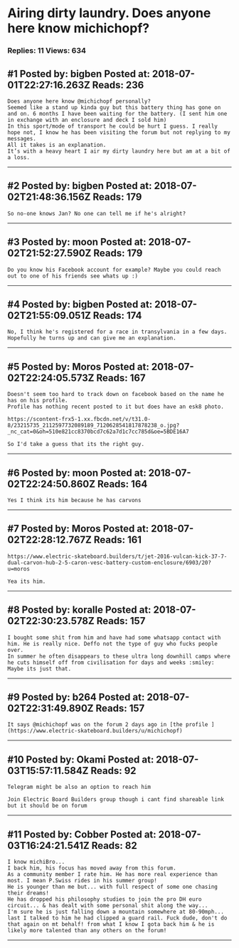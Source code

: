 # Airing dirty laundry. Does anyone here know michichopf?

### Replies: 11 Views: 634

## \#1 Posted by: bigben Posted at: 2018-07-01T22:27:16.263Z Reads: 236

```
Does anyone here know @michichopf personally?
Seemed like a stand up kinda guy but this battery thing has gone on and on. 6 months I have been waiting for the battery. (I sent him one in exchange with an enclosure and deck I sold him)
In this sport/mode of transport he could be hurt I guess. I really hope not, I know he has been visiting the forum but not replying to my messages. 
All it takes is an explanation. 
It’s with a heavy heart I air my dirty laundry here but am at a bit of a loss.
```

---
## \#2 Posted by: bigben Posted at: 2018-07-02T21:48:36.156Z Reads: 179

```
So no-one knows Jan? No one can tell me if he's alright?
```

---
## \#3 Posted by: moon Posted at: 2018-07-02T21:52:27.590Z Reads: 179

```
Do you know his Facebook account for example? Maybe you could reach out to one of his friends see whats up :)
```

---
## \#4 Posted by: bigben Posted at: 2018-07-02T21:55:09.051Z Reads: 174

```
No, I think he's registered for a race in transylvania in a few days. Hopefully he turns up and can give me an explanation.
```

---
## \#5 Posted by: Moros Posted at: 2018-07-02T22:24:05.573Z Reads: 167

```
Doesn't seem too hard to track down on facebook based on the name he has on his profile.
Profile has nothing recent posted to it but does have an esk8 photo.

https://scontent-frx5-1.xx.fbcdn.net/v/t31.0-8/23215735_2112597732089189_7120628541817878238_o.jpg?_nc_cat=0&oh=510e821cc8370bcd7c62a7d1c7cc785d&oe=5BDE16A7

So I'd take a guess that its the right guy.
```

---
## \#6 Posted by: moon Posted at: 2018-07-02T22:24:50.860Z Reads: 164

```
Yes I think its him because he has carvons
```

---
## \#7 Posted by: Moros Posted at: 2018-07-02T22:28:12.767Z Reads: 161

```
https://www.electric-skateboard.builders/t/jet-2016-vulcan-kick-37-7-dual-carvon-hub-2-5-caron-vesc-battery-custom-enclosure/6903/20?u=moros

Yea its him.
```

---
## \#8 Posted by: koralle Posted at: 2018-07-02T22:30:23.578Z Reads: 157

```
I bought some shit from him and have had some whatsapp contact with him. He is really nice. Deffo not the type of guy who fucks people over. 
In summer he often disappears to these ultra long downhill camps where he cuts himself off from civilisation for days and weeks :smiley:
Maybe its just that.
```

---
## \#9 Posted by: b264 Posted at: 2018-07-02T22:31:49.890Z Reads: 157

```
It says @michichopf was on the forum 2 days ago in [the profile ](https://www.electric-skateboard.builders/u/michichopf)
```

---
## \#10 Posted by: Okami Posted at: 2018-07-03T15:57:11.584Z Reads: 92

```
Telegram might be also an option to reach him

Join Electric Board Builders group though i cant find shareable link but it should be on forum
```

---
## \#11 Posted by: Cobber Posted at: 2018-07-03T16:24:21.541Z Reads: 82

```
I know michiBro...
I back him, his focus has moved away from this forum.
As a community member I rate him. He has more real experience than most. I mean P.Swiss rides in his summer group!
He is younger than me but... with full respect of some one chasing their dreams!
He has dropped his philosophy studies to join the pro DH euro circuit... & has dealt with some personal shit along the way...
I'm sure he is just falling down a mountain somewhere at 80-90mph... last I talked to him he had clipped a guard rail. Fuck dude, don't do that again on mt behalf! from what I know I gota back him & he is likely more talented than any others on the forum!
```

---
